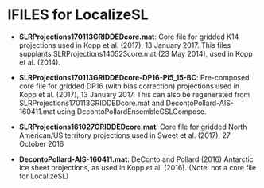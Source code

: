 # IFILES for LocalizeSL

* **SLRProjections170113GRIDDEDcore.mat**: Core file for gridded K14 projections used in Kopp et al. (2017), 13 January 2017. This files supplants SLRProjections140523core.mat (23 May 2014), used in Kopp et al. (2014).

* **SLRProjections170113GRIDDEDcore-DP16-Pl5_15-BC**: Pre-composed core file for gridded DP16 (with bias correction) projections used in Kopp et al. (2017), 13 January 2017. This can also be regenerated from SLRProjections170113GRIDDEDcore.mat and DecontoPollard-AIS-160411.mat using DecontoPollardEnsembleGSLCompose.

* **SLRProjections161027GRIDDEDcore.mat**: Core file for gridded North American/US territory projections used in Sweet et al. (2017), 27 October 2016


* **DecontoPollard-AIS-160411.mat**: DeConto and Pollard (2016) Antarctic ice sheet projections, as used in Kopp et al. (2016). (Note: not a core file for LocalizeSL)
